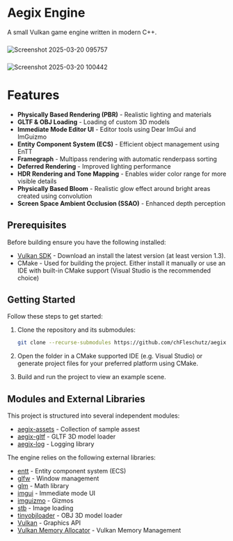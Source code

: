 # Aegix Engine

A small Vulkan game engine written in modern C++. 

###
![Screenshot 2025-03-20 095757](https://github.com/user-attachments/assets/b5d7ec34-6f00-4b99-b569-0e58ed10c57a)
###
![Screenshot 2025-03-20 100442](https://github.com/user-attachments/assets/86098227-0346-4bbd-9b2c-d99a85a6dafb)

# Features

- **Physically Based Rendering (PBR)** - Realistic lighting and materials 
- **GLTF & OBJ Loading** - Loading of custom 3D models 
- **Immediate Mode Editor UI** - Editor tools using Dear ImGui and ImGuizmo
- **Entity Component System (ECS)** - Efficient object management using EnTT
- **Framegraph** - Multipass rendering with automatic renderpass sorting
- **Deferred Rendering** - Improved lighting performance
- **HDR Rendering and Tone Mapping** - Enables wider color range for more visible details
- **Physically Based Bloom** - Realistic glow effect around bright areas created using convolution
- **Screen Space Ambient Occlusion (SSAO)** - Enhanced depth perception

## Prerequisites <a name="prerequisites"></a>

Before building ensure you have the following installed:
- [Vulkan SDK](https://vulkan.lunarg.com/) - Download an install the latest version (at least version 1.3).
- CMake - Used for building the project. Either install it manually or use an IDE with built-in CMake support (Visual Studio is the recommended choice)

## Getting Started <a name="getting-started"></a>

Follow these steps to get started:

1. Clone the repository and its submodules:

    ```bash
    git clone --recurse-submodules https://github.com/chFleschutz/aegix-engine.git
    ```

2. Open the folder in a CMake supported IDE (e.g. Visual Studio) or generate project files for your preferred platform using CMake.

4. Build and run the project to view an example scene.

## Modules and External Libraries <a name="external-libraries"></a>

This project is structured into several independent modules:
- [aegix-assets](https://github.com/chFleschutz/aegix-assets) - Collection of sample assest
- [aegix-gltf](https://github.com/chFleschutz/aegix-gltf) - GLTF 3D model loader
- [aegix-log](https://github.com/chFleschutz/aegix-log) - Logging library

The engine relies on the following external libraries:
- [entt](https://github.com/skypjack/entt) - Entity component system (ECS)
- [glfw](https://github.com/glfw/glfw) - Window management
- [glm](https://github.com/g-truc/glm) - Math library
- [imgui](https://github.com/ocornut/imgui) - Immediate mode UI
- [imguizmo](https://github.com/CedricGuillemet/ImGuizmo) - Gizmos
- [stb](https://github.com/nothings/stb) - Image loading
- [tinyobjloader](https://github.com/tinyobjloader/tinyobjloader) - OBJ 3D model loader
- [Vulkan](https://www.vulkan.org/) - Graphics API
- [Vulkan Memory Allocator](https://github.com/GPUOpen-LibrariesAndSDKs/VulkanMemoryAllocator) - Vulkan Memory Management
